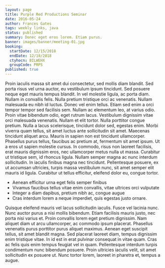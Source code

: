```yaml
---
layout: page
title: Purple Red Productions Seminar
date: 2016-05-24
author: Frances Gates
tags: weekly links, java
status: published
summary: Donec eget eros lorem. Etiam purus.
banner: images/banner/meeting-01.jpg
booking:
  startDate: 12/15/2018
  endDate: 12/18/2018
  ctyhocn: BILWEHX
  groupCode: PRPS
published: true
---
```

Proin iaculis massa sit amet dui consectetur, sed mollis diam blandit. Sed porta risus vel urna auctor, eu vestibulum ipsum tincidunt. Sed posuere neque eget mauris tempus blandit. In vel molestie ligula, ac porta diam. Nullam in convallis felis. Nulla pretium tristique orci ac venenatis. Nullam malesuada eu nibh id luctus. Donec vel enim tellus. Etiam sed enim a orci tempor tempor sed facilisis sem. Nullam ac elementum leo, at varius odio. Proin vitae bibendum odio, eget rutrum lacus. Vestibulum dignissim vitae orci malesuada venenatis.
Nullam et elit tortor. Nulla porttitor congue pretium. Nulla a lacus scelerisque, tincidunt dolor sed, egestas enim. Morbi viverra quam tellus, sit amet luctus ante sollicitudin sit amet. Maecenas tincidunt aliquet arcu. Mauris in sapien non est tincidunt ullamcorper. Phasellus purus tellus, faucibus ac pretium at, fermentum sit amet ipsum. Ut a eros ut sapien molestie cursus. In commodo, risus non laoreet facilisis, erat mauris dignissim eros, nec ullamcorper metus nulla ut massa. Curabitur ut tristique sem, id rhoncus ligula. Nullam semper magna ac nunc interdum sollicitudin. In iaculis finibus magna nec tincidunt. Pellentesque posuere, ex ut accumsan ultricies, turpis massa vestibulum nunc, sit amet semper elit mauris id ligula. Curabitur ut tellus efficitur, eleifend dolor eu, congue tortor.

* Aenean efficitur urna eget felis semper finibus
* Vivamus faucibus tellus vitae enim convallis, vitae ultrices orci vulputate
* Integer a diam dapibus, pretium nibh ac, congue augue
* Cras interdum lorem a neque imperdiet, quis egestas justo ornare.

Quisque eleifend mauris vel lacus sollicitudin iaculis. Fusce vel lacinia nunc. Nunc auctor purus a nisi mollis bibendum. Etiam facilisis mauris justo, nec porta nisi varius et. Proin convallis lorem eget pretium dignissim. Nam aliquet diam ut arcu ullamcorper, ac commodo ipsum placerat. Phasellus venenatis purus porttitor purus aliquet maximus. Aenean eget suscipit tellus, sit amet blandit magna. Sed placerat laoreet diam, tempus dignissim enim tristique vitae. In id est in erat pulvinar consequat in vitae quam. Cras ac felis quis enim tempus feugiat vel in quam. Pellentesque interdum turpis condimentum nunc bibendum posuere. Proin ultricies iaculis velit, sit amet sollicitudin ex posuere ut. Nunc tortor lorem, laoreet in pharetra et, tempus a augue.
